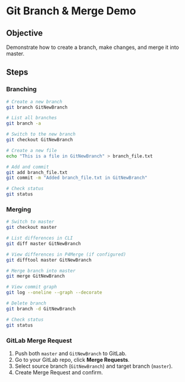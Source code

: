 # Git Branch & Merge Demo

## Objective
Demonstrate how to create a branch, make changes, and merge it into master.

## Steps

### Branching
```bash
# Create a new branch
git branch GitNewBranch

# List all branches
git branch -a

# Switch to the new branch
git checkout GitNewBranch

# Create a new file
echo "This is a file in GitNewBranch" > branch_file.txt

# Add and commit
git add branch_file.txt
git commit -m "Added branch_file.txt in GitNewBranch"

# Check status
git status
```

### Merging
```bash
# Switch to master
git checkout master

# List differences in CLI
git diff master GitNewBranch

# View differences in P4Merge (if configured)
git difftool master GitNewBranch

# Merge branch into master
git merge GitNewBranch

# View commit graph
git log --oneline --graph --decorate

# Delete branch
git branch -d GitNewBranch

# Check status
git status
```

### GitLab Merge Request
1. Push both `master` and `GitNewBranch` to GitLab.
2. Go to your GitLab repo, click **Merge Requests**.
3. Select source branch (`GitNewBranch`) and target branch (`master`).
4. Create Merge Request and confirm.
